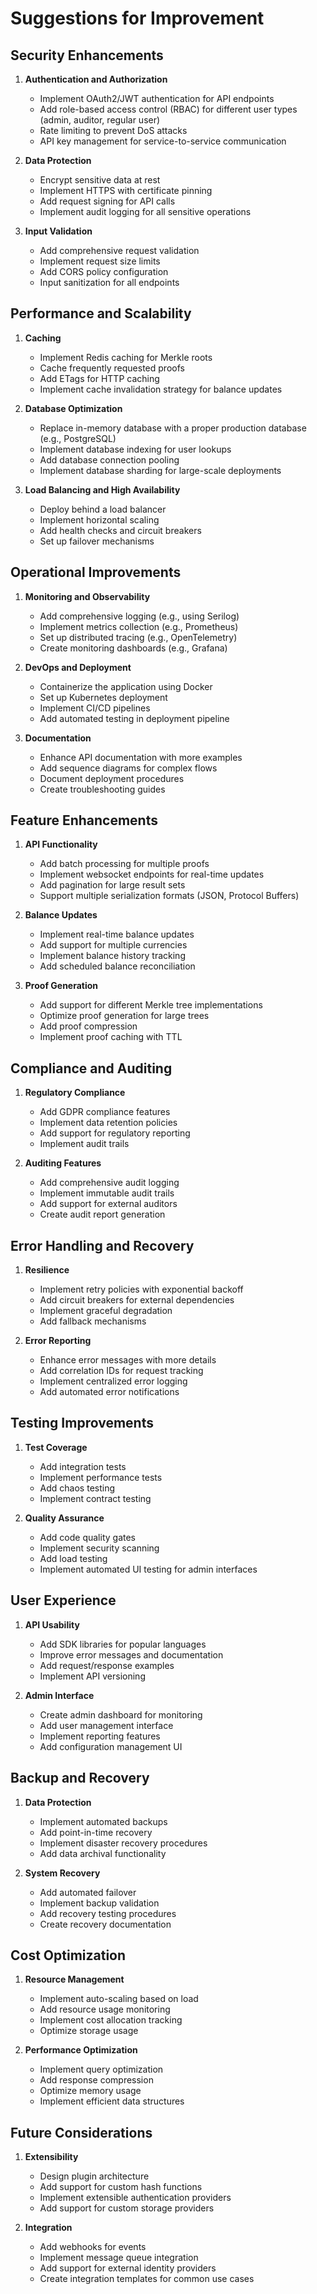 # Suggestions for Improvement

## Security Enhancements

1. **Authentication and Authorization**
   - Implement OAuth2/JWT authentication for API endpoints
   - Add role-based access control (RBAC) for different user types (admin, auditor, regular user)
   - Rate limiting to prevent DoS attacks
   - API key management for service-to-service communication

2. **Data Protection**
   - Encrypt sensitive data at rest
   - Implement HTTPS with certificate pinning
   - Add request signing for API calls
   - Implement audit logging for all sensitive operations

3. **Input Validation**
   - Add comprehensive request validation
   - Implement request size limits
   - Add CORS policy configuration
   - Input sanitization for all endpoints

## Performance and Scalability

1. **Caching**
   - Implement Redis caching for Merkle roots
   - Cache frequently requested proofs
   - Add ETags for HTTP caching
   - Implement cache invalidation strategy for balance updates

2. **Database Optimization**
   - Replace in-memory database with a proper production database (e.g., PostgreSQL)
   - Implement database indexing for user lookups
   - Add database connection pooling
   - Implement database sharding for large-scale deployments

3. **Load Balancing and High Availability**
   - Deploy behind a load balancer
   - Implement horizontal scaling
   - Add health checks and circuit breakers
   - Set up failover mechanisms

## Operational Improvements

1. **Monitoring and Observability**
   - Add comprehensive logging (e.g., using Serilog)
   - Implement metrics collection (e.g., Prometheus)
   - Set up distributed tracing (e.g., OpenTelemetry)
   - Create monitoring dashboards (e.g., Grafana)

2. **DevOps and Deployment**
   - Containerize the application using Docker
   - Set up Kubernetes deployment
   - Implement CI/CD pipelines
   - Add automated testing in deployment pipeline

3. **Documentation**
   - Enhance API documentation with more examples
   - Add sequence diagrams for complex flows
   - Document deployment procedures
   - Create troubleshooting guides

## Feature Enhancements

1. **API Functionality**
   - Add batch processing for multiple proofs
   - Implement websocket endpoints for real-time updates
   - Add pagination for large result sets
   - Support multiple serialization formats (JSON, Protocol Buffers)

2. **Balance Updates**
   - Implement real-time balance updates
   - Add support for multiple currencies
   - Implement balance history tracking
   - Add scheduled balance reconciliation

3. **Proof Generation**
   - Add support for different Merkle tree implementations
   - Optimize proof generation for large trees
   - Add proof compression
   - Implement proof caching with TTL

## Compliance and Auditing

1. **Regulatory Compliance**
   - Add GDPR compliance features
   - Implement data retention policies
   - Add support for regulatory reporting
   - Implement audit trails

2. **Auditing Features**
   - Add comprehensive audit logging
   - Implement immutable audit trails
   - Add support for external auditors
   - Create audit report generation

## Error Handling and Recovery

1. **Resilience**
   - Implement retry policies with exponential backoff
   - Add circuit breakers for external dependencies
   - Implement graceful degradation
   - Add fallback mechanisms

2. **Error Reporting**
   - Enhance error messages with more details
   - Add correlation IDs for request tracking
   - Implement centralized error logging
   - Add automated error notifications

## Testing Improvements

1. **Test Coverage**
   - Add integration tests
   - Implement performance tests
   - Add chaos testing
   - Implement contract testing

2. **Quality Assurance**
   - Add code quality gates
   - Implement security scanning
   - Add load testing
   - Implement automated UI testing for admin interfaces

## User Experience

1. **API Usability**
   - Add SDK libraries for popular languages
   - Improve error messages and documentation
   - Add request/response examples
   - Implement API versioning

2. **Admin Interface**
   - Create admin dashboard for monitoring
   - Add user management interface
   - Implement reporting features
   - Add configuration management UI

## Backup and Recovery

1. **Data Protection**
   - Implement automated backups
   - Add point-in-time recovery
   - Implement disaster recovery procedures
   - Add data archival functionality

2. **System Recovery**
   - Add automated failover
   - Implement backup validation
   - Add recovery testing procedures
   - Create recovery documentation

## Cost Optimization

1. **Resource Management**
   - Implement auto-scaling based on load
   - Add resource usage monitoring
   - Implement cost allocation tracking
   - Optimize storage usage

2. **Performance Optimization**
   - Implement query optimization
   - Add response compression
   - Optimize memory usage
   - Implement efficient data structures

## Future Considerations

1. **Extensibility**
   - Design plugin architecture
   - Add support for custom hash functions
   - Implement extensible authentication providers
   - Add support for custom storage providers

2. **Integration**
   - Add webhooks for events
   - Implement message queue integration
   - Add support for external identity providers
   - Create integration templates for common use cases 